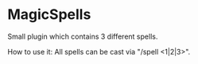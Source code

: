 # MagicSpells
Small plugin which contains 3 different spells.

How to use it:
All spells can be cast via "/spell <1|2|3>".
